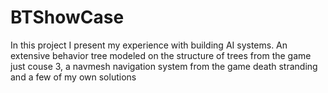 # BTShowCase
In this project I present my experience with building AI systems.
 An extensive behavior tree modeled on the structure of trees from the game just couse 3,
 a navmesh navigation system from the game death stranding and a few of my own solutions
